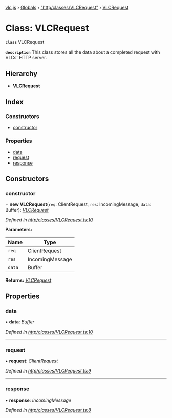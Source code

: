 [vlc.js](../README.md) › [Globals](../globals.md) › ["http/classes/VLCRequest"](../modules/_http_classes_vlcrequest_.md) › [VLCRequest](_http_classes_vlcrequest_.vlcrequest.md)

# Class: VLCRequest

**`class`** VLCRequest

**`description`** This class stores all the data about a completed request with VLCs' HTTP server.

## Hierarchy

* **VLCRequest**

## Index

### Constructors

* [constructor](_http_classes_vlcrequest_.vlcrequest.md#constructor)

### Properties

* [data](_http_classes_vlcrequest_.vlcrequest.md#data)
* [request](_http_classes_vlcrequest_.vlcrequest.md#request)
* [response](_http_classes_vlcrequest_.vlcrequest.md#response)

## Constructors

###  constructor

\+ **new VLCRequest**(`req`: ClientRequest, `res`: IncomingMessage, `data`: Buffer): *[VLCRequest](_http_classes_vlcrequest_.vlcrequest.md)*

*Defined in [http/classes/VLCRequest.ts:10](https://github.com/dylhack/vlc.js/blob/8f58ccf/src/http/classes/VLCRequest.ts#L10)*

**Parameters:**

Name | Type |
------ | ------ |
`req` | ClientRequest |
`res` | IncomingMessage |
`data` | Buffer |

**Returns:** *[VLCRequest](_http_classes_vlcrequest_.vlcrequest.md)*

## Properties

###  data

• **data**: *Buffer*

*Defined in [http/classes/VLCRequest.ts:10](https://github.com/dylhack/vlc.js/blob/8f58ccf/src/http/classes/VLCRequest.ts#L10)*

___

###  request

• **request**: *ClientRequest*

*Defined in [http/classes/VLCRequest.ts:9](https://github.com/dylhack/vlc.js/blob/8f58ccf/src/http/classes/VLCRequest.ts#L9)*

___

###  response

• **response**: *IncomingMessage*

*Defined in [http/classes/VLCRequest.ts:8](https://github.com/dylhack/vlc.js/blob/8f58ccf/src/http/classes/VLCRequest.ts#L8)*
